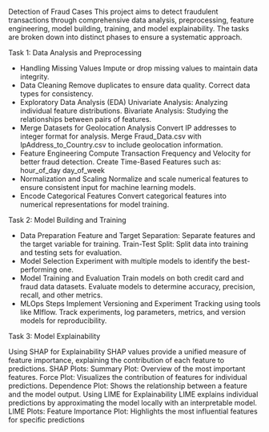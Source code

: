 Detection of Fraud Cases
This project aims to detect fraudulent transactions through comprehensive data analysis, preprocessing, feature engineering, model building, training, and model explainability. The tasks are broken down into distinct phases to ensure a systematic approach.

Task 1: Data Analysis and Preprocessing

- Handling Missing Values
Impute or drop missing values to maintain data integrity.
- Data Cleaning
Remove duplicates to ensure data quality.
Correct data types for consistency.
- Exploratory Data Analysis (EDA)
Univariate Analysis: Analyzing individual feature distributions.
Bivariate Analysis: Studying the relationships between pairs of features.
- Merge Datasets for Geolocation Analysis
Convert IP addresses to integer format for analysis.
Merge Fraud_Data.csv with IpAddress_to_Country.csv to include geolocation information.
- Feature Engineering
Compute Transaction Frequency and Velocity for better fraud detection.
Create Time-Based Features such as:
hour_of_day
day_of_week
- Normalization and Scaling
Normalize and scale numerical features to ensure consistent input for machine learning models.
- Encode Categorical Features
Convert categorical features into numerical representations for model training.

Task 2: Model Building and Training

- Data Preparation
Feature and Target Separation: Separate features and the target variable for training.
Train-Test Split: Split data into training and testing sets for evaluation.
- Model Selection
Experiment with multiple models to identify the best-performing one.
- Model Training and Evaluation
Train models on both credit card and fraud data datasets.
Evaluate models to determine accuracy, precision, recall, and other metrics.
- MLOps Steps
Implement Versioning and Experiment Tracking using tools like Mlflow.
Track experiments, log parameters, metrics, and version models for reproducibility.


Task 3: Model Explainability

Using SHAP for Explainability
SHAP values provide a unified measure of feature importance, explaining the contribution of each feature to predictions.
SHAP Plots:
Summary Plot: Overview of the most important features.
Force Plot: Visualizes the contribution of features for individual predictions.
Dependence Plot: Shows the relationship between a feature and the model output.
Using LIME for Explainability
LIME explains individual predictions by approximating the model locally with an interpretable model.
LIME Plots:
Feature Importance Plot: Highlights the most influential features for specific predictions

